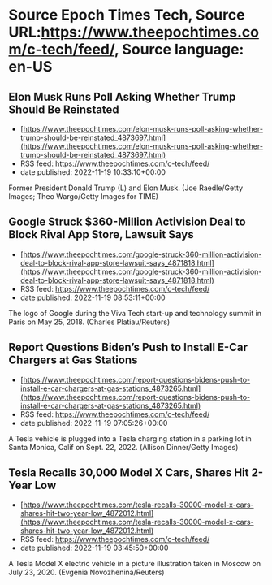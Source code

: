 # Source Epoch Times Tech, Source URL:https://www.theepochtimes.com/c-tech/feed/, Source language: en-US

## Elon Musk Runs Poll Asking Whether Trump Should Be Reinstated
 - [https://www.theepochtimes.com/elon-musk-runs-poll-asking-whether-trump-should-be-reinstated_4873697.html](https://www.theepochtimes.com/elon-musk-runs-poll-asking-whether-trump-should-be-reinstated_4873697.html)
 - RSS feed: https://www.theepochtimes.com/c-tech/feed/
 - date published: 2022-11-19 10:33:10+00:00

Former President Donald Trump (L) and Elon Musk. (Joe Raedle/Getty Images; Theo Wargo/Getty Images for TIME)

## Google Struck $360-Million Activision Deal to Block Rival App Store, Lawsuit Says
 - [https://www.theepochtimes.com/google-struck-360-million-activision-deal-to-block-rival-app-store-lawsuit-says_4871818.html](https://www.theepochtimes.com/google-struck-360-million-activision-deal-to-block-rival-app-store-lawsuit-says_4871818.html)
 - RSS feed: https://www.theepochtimes.com/c-tech/feed/
 - date published: 2022-11-19 08:53:11+00:00

The logo of Google during the Viva Tech start-up and technology summit in Paris on May 25, 2018. (Charles Platiau/Reuters)

## Report Questions Biden’s Push to Install E-Car Chargers at Gas Stations
 - [https://www.theepochtimes.com/report-questions-bidens-push-to-install-e-car-chargers-at-gas-stations_4873265.html](https://www.theepochtimes.com/report-questions-bidens-push-to-install-e-car-chargers-at-gas-stations_4873265.html)
 - RSS feed: https://www.theepochtimes.com/c-tech/feed/
 - date published: 2022-11-19 07:05:26+00:00

A Tesla vehicle is plugged into a Tesla charging station in a parking lot in Santa Monica, Calif on Sept. 22, 2022. (Allison Dinner/Getty Images)

## Tesla Recalls 30,000 Model X Cars, Shares Hit 2-Year Low
 - [https://www.theepochtimes.com/tesla-recalls-30000-model-x-cars-shares-hit-two-year-low_4872012.html](https://www.theepochtimes.com/tesla-recalls-30000-model-x-cars-shares-hit-two-year-low_4872012.html)
 - RSS feed: https://www.theepochtimes.com/c-tech/feed/
 - date published: 2022-11-19 03:45:50+00:00

A Tesla Model X electric vehicle in a picture illustration taken in Moscow on July 23, 2020. (Evgenia Novozhenina/Reuters)
